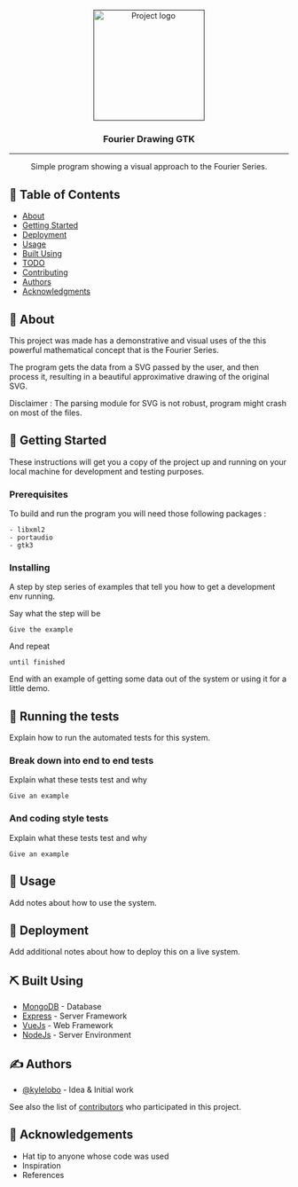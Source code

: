<p align="center">
  <a href="" rel="noopener">
 <img width=200px height=200px src="https://www.tomesoftware.com/wp-content/uploads/2019/09/Screen-Shot-2019-07-09-at-10.50.35-AM-1-768x616.png" alt="Project logo"></a>
</p>

<h3 align="center">Fourier Drawing GTK</h3>

<div align="center">

</div>

---

<p align="center"> Simple program showing a visual approach to the Fourier Series.
    <br> 
</p>

## 📝 Table of Contents

- [About](#about)
- [Getting Started](#getting_started)
- [Deployment](#deployment)
- [Usage](#usage)
- [Built Using](#built_using)
- [TODO](../TODO.md)
- [Contributing](../CONTRIBUTING.md)
- [Authors](#authors)
- [Acknowledgments](#acknowledgement)

## 🧐 About <a name = "about"></a>

This project was made has a demonstrative and visual uses of the this powerful mathematical concept that is the Fourier Series. 

The program gets the data from a SVG passed by the user, and then process it, resulting in a beautiful approximative drawing of the original SVG.

Disclaimer : The parsing module for SVG is not robust, program might crash on most of the files.

## 🏁 Getting Started <a name = "getting_started"></a>

These instructions will get you a copy of the project up and running on your local machine for development and testing purposes. 

### Prerequisites

To build and run the program you will need those following packages :

```
- libxml2 
- portaudio
- gtk3 

```

### Installing

A step by step series of examples that tell you how to get a development env running.

Say what the step will be

```
Give the example
```

And repeat

```
until finished
```

End with an example of getting some data out of the system or using it for a little demo.

## 🔧 Running the tests <a name = "tests"></a>

Explain how to run the automated tests for this system.

### Break down into end to end tests

Explain what these tests test and why

```
Give an example
```

### And coding style tests

Explain what these tests test and why

```
Give an example
```

## 🎈 Usage <a name="usage"></a>

Add notes about how to use the system.

## 🚀 Deployment <a name = "deployment"></a>

Add additional notes about how to deploy this on a live system.

## ⛏️ Built Using <a name = "built_using"></a>

- [MongoDB](https://www.mongodb.com/) - Database
- [Express](https://expressjs.com/) - Server Framework
- [VueJs](https://vuejs.org/) - Web Framework
- [NodeJs](https://nodejs.org/en/) - Server Environment

## ✍️ Authors <a name = "authors"></a>

- [@kylelobo](https://github.com/kylelobo) - Idea & Initial work

See also the list of [contributors](https://github.com/kylelobo/The-Documentation-Compendium/contributors) who participated in this project.

## 🎉 Acknowledgements <a name = "acknowledgement"></a>

- Hat tip to anyone whose code was used
- Inspiration
- References
